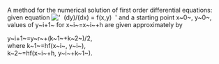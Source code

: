 A method for the numerical solution of first order differential
equations: given equation
!['  (dy)/(dx) = f(x,y)  '](../dictionary/equation_images/1729.1..png)
and a starting point x~0~, y~0~, values of y~i+1~ for x~i~=x~i~+h are
given approximately by

y~i+1~=y~r~+(k~1~+k~2~)/2,\
 where k~1~=hf(x~i~, y~i~),\
 k~2~=hf(x~i~+h, y~i~+k~1~).
